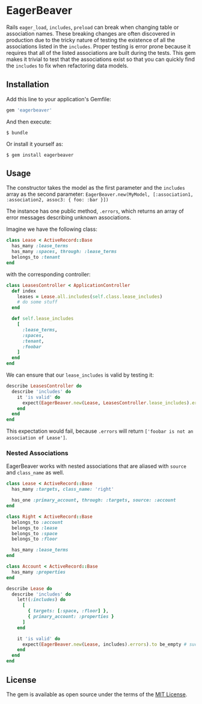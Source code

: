# EagerBeaver

Rails `eager_load`, `includes`, `preload` can break when changing table or association names. These breaking changes are often discovered in production due to the tricky nature of testing the existence of all the associations listed in the `includes`. Proper testing is error prone because it requires that all of the listed associations are built during the tests. This gem makes it trivial to test that the associations exist so that you can quickly find the `includes` to fix when refactoring data models.

## Installation

Add this line to your application's Gemfile:

```ruby
gem 'eagerbeaver'
```

And then execute:

    $ bundle

Or install it yourself as:

    $ gem install eagerbeaver

## Usage

The constructor takes the model as the first parameter and the `includes` array as the second parameter:
`EagerBeaver.new(MyModel, [:association1, :association2, assoc3: { foo: :bar }])`

The instance has one public method, `.errors`, which returns an array of error messages describing unknown associations.

Imagine we have the following class:
```ruby
class Lease < ActiveRecord::Base
  has_many :lease_terms
  has_many :spaces, through: :lease_terms
  belongs_to :tenant
end
```

with the corresponding controller:
```ruby
class LeasesController < ApplicationController
  def index
    leases = Lease.all.includes(self.class.lease_includes)
    # do some stuff
  end

  def self.lease_includes
    [
      :lease_terms,
      :spaces,
      :tenant,
      :foobar
    ]
  end
end
```

We can ensure that our `lease_includes` is valid by testing it:
```ruby
describe LeasesController do
  describe 'includes' do
    it 'is valid' do
      expect(EagerBeaver.new(Lease, LeasesController.lease_includes).errors).to be_empty
    end
  end
end
```

This expectation would fail, because `.errors` will return `['foobar is not an association of Lease']`.

### Nested Associations

EagerBeaver works with nested associations that are aliased with `source` and `class_name` as well.

```ruby
class Lease < ActiveRecord::Base
  has_many :targets, class_name: 'right'

  has_one :primary_account, through: :targets, source: :account
end

class Right < ActiveRecord::Base
  belongs_to :account
  belongs_to :lease
  belongs_to :space
  belongs_to :floor

  has_many :lease_terms
end

class Account < ActiveRecord::Base
  has_many :properties
end

describe Lease do
  describe 'includes' do
    let!(:includes) do
      [
        { targets: [:space, :floor] },
        { primary_account: :properties }
      ]
    end

    it 'is valid' do
      expect(EagerBeaver.new(Lease, includes).errors).to be_empty # success!
    end
  end
end
```

## License

The gem is available as open source under the terms of the [MIT License](http://opensource.org/licenses/MIT).
